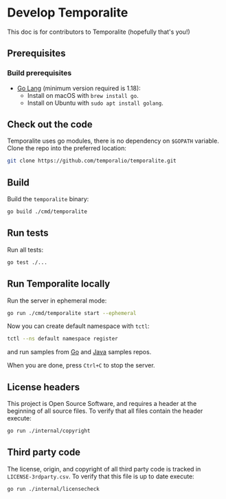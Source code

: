 # Develop Temporalite
This doc is for contributors to Temporalite (hopefully that's you!)

[comment]: <> (TODO: CLA?)

[comment]: <> (**Note:** All contributors also need to fill out the [Temporal Contributor License Agreement]&#40;https://gist.github.com/samarabbas/7dcd41eb1d847e12263cc961ccfdb197&#41; before we can merge in any of your changes.)

## Prerequisites

### Build prerequisites
* [Go Lang](https://golang.org/) (minimum version required is 1.18):
    - Install on macOS with `brew install go`.
    - Install on Ubuntu with `sudo apt install golang`.

## Check out the code
Temporalite uses go modules, there is no dependency on `$GOPATH` variable. Clone the repo into the preferred location:
```bash
git clone https://github.com/temporalio/temporalite.git
```

## Build
Build the `temporalite` binary:
```bash
go build ./cmd/temporalite
```

## Run tests
Run all tests:
```bash
go test ./...
```

## Run Temporalite locally
Run the server in ephemeral mode:
```bash
go run ./cmd/temporalite start --ephemeral
```

Now you can create default namespace with `tctl`:
```bash
tctl --ns default namespace register
```
and run samples from [Go](https://github.com/temporalio/samples-go) and [Java](https://github.com/temporalio/samples-java) samples repos.

When you are done, press `Ctrl+C` to stop the server.

## License headers
This project is Open Source Software, and requires a header at the beginning of
all source files. To verify that all files contain the header execute:
```bash
go run ./internal/copyright
```

## Third party code
The license, origin, and copyright of all third party code is tracked in `LICENSE-3rdparty.csv`.
To verify that this file is up to date execute:
```bash
go run ./internal/licensecheck
```
